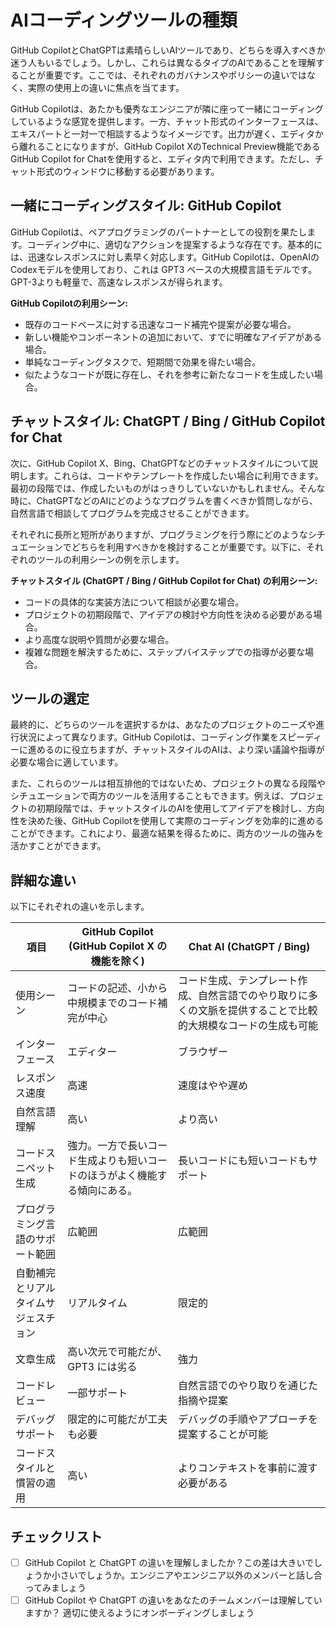 # AIコーディングツールの種類

GitHub CopilotとChatGPTは素晴らしいAIツールであり、どちらを導入すべきか迷う人もいるでしょう。しかし、これらは異なるタイプのAIであることを理解することが重要です。ここでは、それぞれのガバナンスやポリシーの違いではなく、実際の使用上の違いに焦点を当てます。

GitHub Copilotは、あたかも優秀なエンジニアが隣に座って一緒にコーディングしているような感覚を提供します。一方、チャット形式のインターフェースは、エキスパートと一対一で相談するようなイメージです。出力が遅く、エディタから離れることになりますが、GitHub Copilot XのTechnical Preview機能であるGitHub Copilot for Chatを使用すると、エディタ内で利用できます。ただし、チャット形式のウィンドウに移動する必要があります。

## 一緒にコーディングスタイル: GitHub Copilot

GitHub Copilotは、ペアプログラミングのパートナーとしての役割を果たします。コーディング中に、適切なアクションを提案するような存在です。基本的には、迅速なレスポンスに対し素早く対応します。GitHub Copilotは、OpenAIのCodexモデルを使用しており、これは GPT3 ベースの大規模言語モデルです。GPT-3よりも軽量で、高速なレスポンスが得られます。

**GitHub Copilotの利用シーン:**

- 既存のコードベースに対する迅速なコード補完や提案が必要な場合。
- 新しい機能やコンポーネントの追加において、すでに明確なアイデアがある場合。
- 単純なコーディングタスクで、短期間で効果を得たい場合。
- 似たようなコードが既に存在し、それを参考に新たなコードを生成したい場合。

## チャットスタイル: ChatGPT / Bing / GitHub Copilot for Chat

次に、GitHub Copilot X、Bing、ChatGPTなどのチャットスタイルについて説明します。これらは、コードやテンプレートを作成したい場合に利用できます。最初の段階では、作成したいものがはっきりしていないかもしれません。そんな時に、ChatGPTなどのAIにどのようなプログラムを書くべきか質問しながら、自然言語で相談してプログラムを完成させることができます。

それぞれに長所と短所がありますが、プログラミングを行う際にどのようなシチュエーションでどちらを利用すべきかを検討することが重要です。以下に、それぞれのツールの利用シーンの例を示します。

**チャットスタイル (ChatGPT / Bing / GitHub Copilot for Chat) の利用シーン:**

- コードの具体的な実装方法について相談が必要な場合。
- プロジェクトの初期段階で、アイデアの検討や方向性を決める必要がある場合。
- より高度な説明や質問が必要な場合。
- 複雑な問題を解決するために、ステップバイステップでの指導が必要な場合。

## ツールの選定

最終的に、どちらのツールを選択するかは、あなたのプロジェクトのニーズや進行状況によって異なります。GitHub Copilotは、コーディング作業をスピーディーに進めるのに役立ちますが、チャットスタイルのAIは、より深い議論や指導が必要な場合に適しています。

また、これらのツールは相互排他的ではないため、プロジェクトの異なる段階やシチュエーションで両方のツールを活用することもできます。例えば、プロジェクトの初期段階では、チャットスタイルのAIを使用してアイデアを検討し、方向性を決めた後、GitHub Copilotを使用して実際のコーディングを効率的に進めることができます。これにより、最適な結果を得るために、両方のツールの強みを活かすことができます。

## 詳細な違い

以下にそれぞれの違いを示します。

| 項目 | GitHub Copilot (GitHub Copilot X の機能を除く) | Chat AI (ChatGPT / Bing) |
| ------------------- | ---------------------------------------- | ------------------------------------------------------- |
| 使用シーン | コードの記述、小から中規模までのコード補完が中心 | コード生成、テンプレート作成、自然言語でのやり取りに多くの文脈を提供することで比較的大規模なコードの生成も可能 |
| インターフェース | エディター | ブラウザー |
| レスポンス速度 | 高速 | 速度はやや遅め |
| 自然言語理解 | 高い | より高い |
| コードスニペット生成 | 強力。一方で長いコード生成よりも短いコードのほうがよく機能する傾向にある。 | 長いコードにも短いコードもサポート |
| プログラミング言語のサポート範囲 | 広範囲 | 広範囲 |
| 自動補完とリアルタイムサジェスチョン | リアルタイム | 限定的 |
| 文章生成 | 高い次元で可能だが、GPT3 には劣る | 強力 |
| コードレビュー | 一部サポート | 自然言語でのやり取りを通じた指摘や提案 |
| デバッグサポート | 限定的に可能だが工夫も必要 | デバッグの手順やアプローチを提案することが可能 |
| コードスタイルと慣習の適用 | 高い | よりコンテキストを事前に渡す必要がある |

## チェックリスト

- [ ] GitHub Copilot と ChatGPT の違いを理解しましたか？この差は大きいでしょうか小さいでしょうか。エンジニアやエンジニア以外のメンバーと話し合ってみましょう
- [ ] GitHub Copilot や ChatGPT の違いをあなたのチームメンバーは理解していますか？ 適切に使えるようにオンボーディングしましょう
